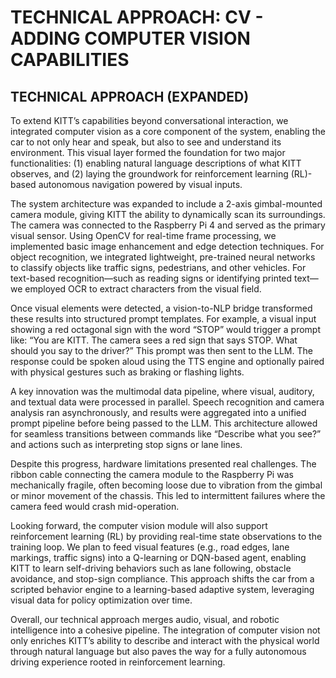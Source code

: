 # TECHNICAL APPROACH: CV - ADDING COMPUTER VISION CAPABILITIES

## TECHNICAL APPROACH (EXPANDED)

To extend KITT’s capabilities beyond conversational interaction, we integrated computer vision as a core component of the system, enabling the car to not only hear and speak, but also to see and understand its environment. This visual layer formed the foundation for two major functionalities: (1) enabling natural language descriptions of what KITT observes, and (2) laying the groundwork for reinforcement learning (RL)-based autonomous navigation powered by visual inputs.

The system architecture was expanded to include a 2-axis gimbal-mounted camera module, giving KITT the ability to dynamically scan its surroundings. The camera was connected to the Raspberry Pi 4 and served as the primary visual sensor. Using OpenCV for real-time frame processing, we implemented basic image enhancement and edge detection techniques. For object recognition, we integrated lightweight, pre-trained neural networks to classify objects like traffic signs, pedestrians, and other vehicles. For text-based recognition—such as reading signs or identifying printed text—we employed OCR to extract characters from the visual field.

Once visual elements were detected, a vision-to-NLP bridge transformed these results into structured prompt templates. For example, a visual input showing a red octagonal sign with the word “STOP” would trigger a prompt like: “You are KITT. The camera sees a red sign that says STOP. What should you say to the driver?” This prompt was then sent to the LLM. The response could be spoken aloud using the TTS engine and optionally paired with physical gestures such as braking or flashing lights.

A key innovation was the multimodal data pipeline, where visual, auditory, and textual data were processed in parallel. Speech recognition and camera analysis ran asynchronously, and results were aggregated into a unified prompt pipeline before being passed to the LLM. This architecture allowed for seamless transitions between commands like “Describe what you see?” and actions such as interpreting stop signs or lane lines.

Despite this progress, hardware limitations presented real challenges. The ribbon cable connecting the camera module to the Raspberry Pi was mechanically fragile, often becoming loose due to vibration from the gimbal or minor movement of the chassis. This led to intermittent failures where the camera feed would crash mid-operation.

Looking forward, the computer vision module will also support reinforcement learning (RL) by providing real-time state observations to the training loop. We plan to feed visual features (e.g., road edges, lane markings, traffic signs) into a Q-learning or DQN-based agent, enabling KITT to learn self-driving behaviors such as lane following, obstacle avoidance, and stop-sign compliance. This approach shifts the car from a scripted behavior engine to a learning-based adaptive system, leveraging visual data for policy optimization over time.

Overall, our technical approach merges audio, visual, and robotic intelligence into a cohesive pipeline. The integration of computer vision not only enriches KITT’s ability to describe and interact with the physical world through natural language but also paves the way for a fully autonomous driving experience rooted in reinforcement learning.